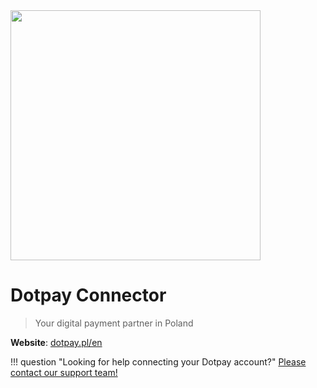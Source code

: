 <img src="https://static.openfintech.io/payment_providers/dotpay/logo.svg?w=400" width="400px" >

# Dotpay Connector

> Your digital payment partner in Poland

**Website**: [dotpay.pl/en](https://www.dotpay.pl/en/)

!!! question "Looking for help connecting your Dotpay account?"
    <!--email_off-->[Please contact our support team!](mailto:{{custom.support_email}})<!--/email_off-->
